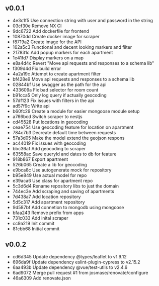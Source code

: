 ## v0.0.1

* 4e3c1f5 Use connection string with user and password in the string
* 03cf30e Remove NX CI
* 9dc6722 Add dockerfile for frontend
* 10870dd Create docker image for scraper
* f8719a2 Create image for the API
* 162a5c3 Functional and decent looking markers and filter
* 217831c Add popup markers for each apartment
* 1e41fd7 Display markers on a map
* e8a4d4c Revert "Move api requests and responses to a schema lib"
* f309d4d Fix build error
* 4a2a19c Attempt to create apartment filter
* bf428e9 Move api requests and responses to a schema lib
* 02844bf Use swagger as the path for the api
* 433609a Fix bad selector for room count
* b91cca5 Only log query if actually geocoding
* 57df123 Fix issues with filters in the api
* ad57f9c Write api
* b60fc29 Create a module for easier mongoose module setup
* a766bcd Switch scraper to nestjs
* cd45528 Put locations in geocoding
* ceae754 Use geocoding feature for location on apartment
* 784c7b3 Decreate default time between requests
* 57a3d05 Make the model extend the geojson respons
* ac44019 Fix issues with geocoding
* bbc36af Add geocoding to scraper
* 63558ac Save queryId and dates to db for feature
* 918b867 Export apartment
* 526b065 Create a lib for geocoding
* e9bca8c Use autogenerate mock for repository
* b95e849 Use actual model for repo
* e39aca6 Use class for apartment repo
* 5c3d6d4 Rename repository libs to just the domain
* 744ec3e Add scraping and saving of apartments
* 7d438a7 Add location repository
* 5d5c317 Add apartment repository
* 9d587bf Add connetion to mongodb using mongoose
* bfaa243 Remove prefix from apps
* 731c033 Add inital scraper
* cc9a219 Init commit
* 81cbb68 Initial commit

## v0.0.2

* cd6d345 Update dependency @types/leaflet to v1.9.12
* 696da9f Update dependency eslint-plugin-cypress to v2.15.2
* 6aa493b Update dependency @vue/test-utils to v2.4.6
* 6ad9072 Merge pull request #1 from josmase/renovate/configure
* 46a6309 Add renovate.json

